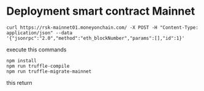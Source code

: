# Deployment smart contract Mainnet

```
curl https://rsk-mainnet01.moneyonchain.com/ -X POST -H "Content-Type: application/json" --data '{"jsonrpc":"2.0","method":"eth_blockNumber","params":[],"id":1}'
```



execute this commands

```
npm install
npm run truffle-compile
npm run truffle-migrate-mainnet
```

this return

```
```